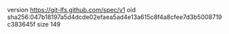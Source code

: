 version https://git-lfs.github.com/spec/v1
oid sha256:047b18197a5d4dcde02efaea5ad4e13a615c8f4a8cfee7d3b5008719c383645f
size 149
